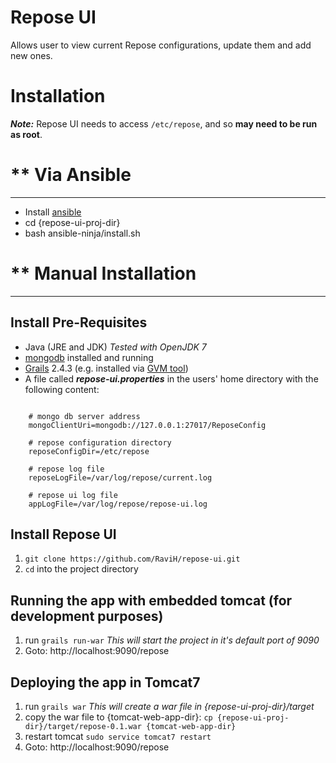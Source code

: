 Repose UI
============

Allows user to view current Repose configurations, update them and add new ones.

Installation
============
***Note:*** Repose UI needs to access `/etc/repose`, and so **may need to be run as root**.

** Via Ansible
==========
----------
- Install [ansible](http://docs.ansible.com/intro_installation.html)
- cd {repose-ui-proj-dir}
- bash ansible-ninja/install.sh 

** Manual Installation
==========
----------
Install Pre-Requisites
--------------
  * Java (JRE and JDK) *Tested with OpenJDK 7*
  * [mongodb](http://mongodb.org) installed and running
  * [Grails](http://grails.org) 2.4.3 (e.g. installed via [GVM tool](http://gvmtool.net/))
  * A file called ***repose-ui.properties*** in the users' home directory with the following content:

```

    # mongo db server address
    mongoClientUri=mongodb://127.0.0.1:27017/ReposeConfig

    # repose configuration directory
    reposeConfigDir=/etc/repose

    # repose log file
    reposeLogFile=/var/log/repose/current.log

    # repose ui log file
    appLogFile=/var/log/repose/repose-ui.log
```

Install Repose UI
-----------------
  1. `git clone https://github.com/RaviH/repose-ui.git`
  1. `cd` into the project directory

Running the app with embedded tomcat (for development purposes)
-----------------
  1. run `grails run-war` *This will start the project in it's default port of 9090*
  1. Goto: http://localhost:9090/repose

Deploying the app in Tomcat7
-----------------
  1. run `grails war` *This will create a war file in {repose-ui-proj-dir}/target*
  1. copy the war file to {tomcat-web-app-dir}: `cp {repose-ui-proj-dir}/target/repose-0.1.war {tomcat-web-app-dir}`
  1. restart tomcat `sudo service tomcat7 restart`
  1. Goto: http://localhost:9090/repose
